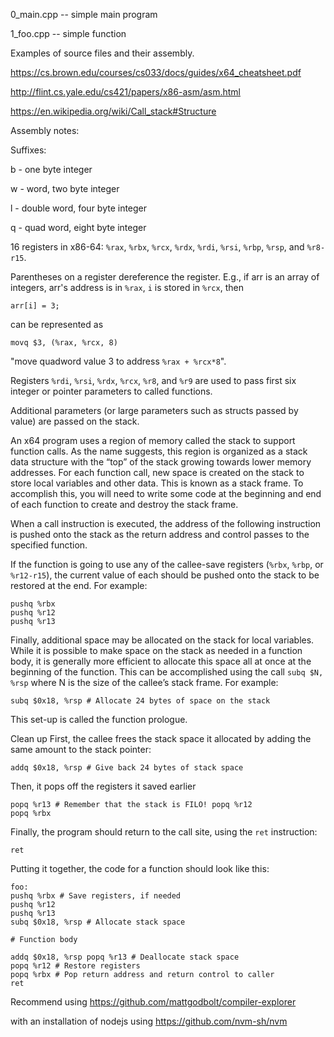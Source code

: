 0_main.cpp -- simple main program

1_foo.cpp  -- simple function



Examples of source files and their assembly.

https://cs.brown.edu/courses/cs033/docs/guides/x64_cheatsheet.pdf

http://flint.cs.yale.edu/cs421/papers/x86-asm/asm.html

https://en.wikipedia.org/wiki/Call_stack#Structure

Assembly notes:

Suffixes:

b - one byte integer

w - word, two byte integer

l - double word, four byte integer

q - quad word, eight byte integer

16 registers in x86-64:
`%rax`, `%rbx`, `%rcx`, `%rdx`, `%rdi`, `%rsi`, `%rbp`, `%rsp`, and
`%r8-r15`.

Parentheses on a register dereference the register. E.g., if arr
is an array of integers, arr's address is in `%rax`, `i` is stored in
`%rcx`, then

`arr[i] = 3;`

can be represented as

`movq $3, (%rax, %rcx, 8)`

"move quadword value 3 to address `%rax + %rcx*8`".


Registers `%rdi`, `%rsi`, `%rdx`, `%rcx`, `%r8`, and `%r9` are used to
pass first six integer or pointer parameters to called functions.

Additional parameters (or large parameters such as structs
passed by value) are passed on the stack.

An x64 program uses a region of memory called the stack to support
function calls. As the name suggests, this region is organized as a
stack data structure with the “top” of the stack growing towards lower
memory addresses. For each function call, new space is created on the
stack to store local variables and other data. This is known as a
stack frame. To accomplish this, you will need to write some code at
the beginning and end of each function to create and destroy the stack
frame.

When a call instruction is executed, the address of the following
instruction is pushed onto the stack as the return address and control
passes to the specified function.

If the function is going to use any of the callee-save registers
(`%rbx`, `%rbp`, or `%r12-r15`), the current value of each should be pushed
onto the stack to be restored at the end. For example:

```
pushq %rbx
pushq %r12
pushq %r13
```

Finally, additional space may be allocated on the stack for local
variables. While it is possible to make space on the stack as needed
in a function body, it is generally more efficient to allocate this
space all at once at the beginning of the function. This can be
accomplished using the call
`subq $N, %rsp`
where N is the size of the callee’s stack frame. For example:

`subq $0x18, %rsp # Allocate 24 bytes of space on the stack`

This set-up is called the function prologue.


Clean up
First, the callee frees the stack space it allocated by adding the
same amount to the stack pointer:

`addq $0x18, %rsp # Give back 24 bytes of stack space`

Then, it pops off the registers it saved earlier

```
popq %r13 # Remember that the stack is FILO! popq %r12
popq %rbx
```

Finally, the program should return to the call site, using the `ret`
instruction:
```
ret
```

Putting it together, the code for a function should look like this:

```
foo:
pushq %rbx # Save registers, if needed
pushq %r12
pushq %r13
subq $0x18, %rsp # Allocate stack space

# Function body

addq $0x18, %rsp popq %r13 # Deallocate stack space
popq %r12 # Restore registers
popq %rbx # Pop return address and return control to caller
ret
```

Recommend using
https://github.com/mattgodbolt/compiler-explorer

with an installation of nodejs using
https://github.com/nvm-sh/nvm
